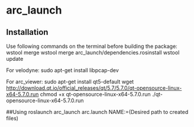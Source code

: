 # arc_launch

## Installation

Use following commands on the terminal before building the package:
wstool merge
wstool merge arc_launch/dependencies.rosinstall 
wstool update

For velodyne:
sudo apt-get install libpcap-dev

For arc_viewer:
sudo apt-get install qt5-default
wget http://download.qt.io/official_releases/qt/5.7/5.7.0/qt-opensource-linux-x64-5.7.0.run
chmod +x qt-opensource-linux-x64-5.7.0.run
./qt-opensource-linux-x64-5.7.0.run

##Using
roslaunch arc_launch arc.launch NAME:=(Desired path to created files)
